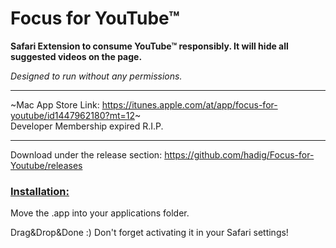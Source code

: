 # Focus for YouTube&trade;


**Safari Extension to consume YouTube&trade; responsibly. It will hide all suggested videos on the page.**

*Designed to run without any permissions.*
***
~Mac App Store Link: https://itunes.apple.com/at/app/focus-for-youtube/id1447962180?mt=12~  
Developer Membership expired R.I.P.
***
Download under the release section: https://github.com/hadig/Focus-for-Youtube/releases

### <ins>Installation:</ins> ###

Move the .app into your applications folder. 

Drag&Drop&Done :) Don't forget activating it in your Safari settings!
